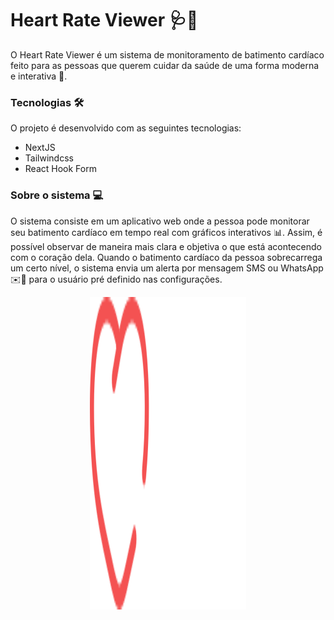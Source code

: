 # Heart Rate Viewer 🩺💓

O Heart Rate Viewer é um sistema de monitoramento de batimento cardíaco feito para as pessoas que querem cuidar da saúde de uma forma moderna e interativa 🚀.

### Tecnologias 🛠️

O projeto é desenvolvido com as seguintes tecnologias:

- NextJS
- Tailwindcss
- React Hook Form

### Sobre o sistema 💻

O sistema consiste em um aplicativo web onde a pessoa pode monitorar seu batimento cardíaco em tempo real com gráficos interativos 📊. Assim, é possível observar de maneira mais clara e objetiva o que está acontecendo com o coração dela. Quando o batimento cardíaco da pessoa sobrecarrega um certo nível, o sistema envia um alerta por mensagem SMS ou WhatsApp ✉️📱 para o usuário pré definido nas configurações.

<p align="center">
 <img height="500" width="250" src="https://github.com/PedroFnseca/heart-rate-viewer/blob/main/public/logo2.svg">
<br>
